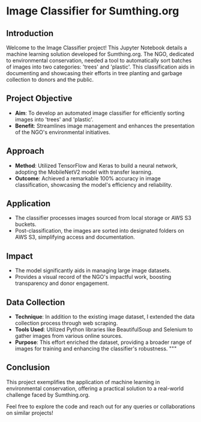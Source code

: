 # Image Classifier for Sumthing.org

## Introduction

Welcome to the Image Classifier project! This Jupyter Notebook details a machine learning solution developed for Sumthing.org. The NGO, dedicated to environmental conservation, needed a tool to automatically sort batches of images into two categories: 'trees' and 'plastic'. This classification aids in documenting and showcasing their efforts in tree planting and garbage collection to donors and the public.

## Project Objective

- **Aim**: To develop an automated image classifier for efficiently sorting images into 'trees' and 'plastic'.
- **Benefit**: Streamlines image management and enhances the presentation of the NGO's environmental initiatives.

## Approach

- **Method**: Utilized TensorFlow and Keras to build a neural network, adopting the MobileNetV2 model with transfer learning.
- **Outcome**: Achieved a remarkable 100% accuracy in image classification, showcasing the model's efficiency and reliability.

## Application

- The classifier processes images sourced from local storage or AWS S3 buckets.
- Post-classification, the images are sorted into designated folders on AWS S3, simplifying access and documentation.

## Impact

- The model significantly aids in managing large image datasets.
- Provides a visual record of the NGO's impactful work, boosting transparency and donor engagement.

 ## Data Collection

- **Technique**: In addition to the existing image dataset, I extended the data collection process through web scraping.
- **Tools Used**: Utilized Python libraries like BeautifulSoup and Selenium to gather images from various online sources.
- **Purpose**: This effort enriched the dataset, providing a broader range of images for training and enhancing the classifier's robustness.
"""

## Conclusion

This project exemplifies the application of machine learning in environmental conservation, offering a practical solution to a real-world challenge faced by Sumthing.org.


Feel free to explore the code and reach out for any queries or collaborations on similar projects!
